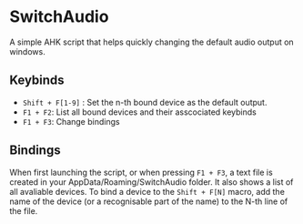 # SwitchAudio
A simple AHK script that helps quickly changing the default audio output on windows.

## Keybinds
- `Shift + F[1-9]` : Set the n-th bound device as the default output.
- `F1 + F2`: List all bound devices and their asscociated keybinds
- `F1 + F3`: Change bindings

## Bindings
When first launching the script, or when pressing `F1 + F3`, a text file is created in your AppData/Roaming/SwitchAudio folder. It also shows a list of all avaliable devices.
To bind a device to the `Shift + F[N]` macro, add the name of the device (or a recognisable part of the name) to the N-th line of the file.
